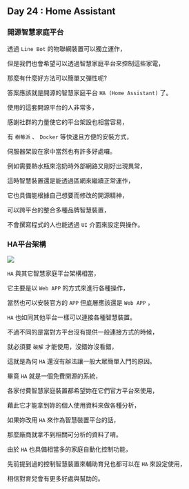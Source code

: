 ## Day 24 : Home Assistant

### 開源智慧家庭平台

透過 `Line Bot` 的物聯網裝置可以獨立運作，

但是我們也會希望可以透過智慧家庭平台來控制這些家電，

那麼有什麼好方法可以簡單又彈性呢?

答案應該就是開源的智慧家庭平台 `HA (Home Assistant)` 了。

使用的這套開源平台的人非常多，

感謝社群的力量使它的平台架設也相當容易，

有 `樹莓派` 、 `Docker` 等快速且方便的安裝方式，

伺服器架設在家中當然也有許多好處囉。

例如需要熱水瓶來泡奶時外部網路又剛好出現異常，

這時智慧裝置還是能透過區網來繼續正常運作，

它也具備能根據自己想要而修改的開源精神，

可以跨平台的整合多種品牌智慧裝置，

不會撰寫程式的人也能透過 `UI` 介面來設定與操作。

### HA平台架構

![](https://i.imgur.com/LbBMYFO.png)

`HA` 與其它智慧家庭平台架構相當，

它主要是以 `Web APP` 的方式來進行各種操作，

當然也可以安裝官方的 `APP` 但底層應該還是 `Web APP` ，

`HA` 也如同其他平台一樣可以連接各種智慧裝置。

不過不同的是當對方平台沒有提供一般連接方式的時候，

就必須要 `破解` 才能使用，沒錯妳沒看錯，

這就是為何 `HA` 還沒有辦法讓一般大眾簡單入門的原因。

畢竟 `HA` 就是一個免費開源的系統，

各家付費智慧家庭裝置都希望妳在它們官方平台來使用，

藉此它才能拿到妳的個人使用資料來做各種分析，

如果妳改用 `HA` 來作為智慧裝置平台的話，

那麼廠商就拿不到相關可分析的資料了唷。

由於 `HA` 也具備相當多的家庭自動化控制功能，

先前提到過的控制智慧裝置來輔助育兒也都可以在 `HA` 來設定使用，

相信對育兒會有更多好處與幫助的。